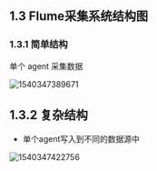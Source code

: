 ## 1.3 Flume采集系统结构图

### 1.3.1 简单结构

单个 agent 采集数据

![1540347389671](pics/1540347389671.png)

## 1.3.2 复杂结构

- 单个agent写入到不同的数据源中

![1540347422756](pics/f4.png)